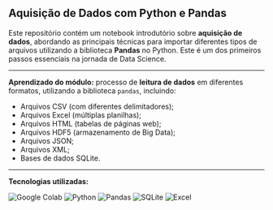 ## Aquisição de Dados com Python e Pandas

Este repositório contém um notebook introdutório sobre **aquisição de dados**, abordando as principais técnicas para importar diferentes tipos de arquivos utilizando a biblioteca **Pandas** no Python. Este é um dos primeiros passos essenciais na jornada de Data Science.

<hr>

**Aprendizado do módulo:** processo de **leitura de dados** em diferentes formatos, utilizando a biblioteca `pandas`, incluindo:

- Arquivos CSV (com diferentes delimitadores);
- Arquivos Excel (múltiplas planilhas);
- Arquivos HTML (tabelas de páginas web);
- Arquivos HDF5 (armazenamento de Big Data);
- Arquivos JSON;
- Arquivos XML;
- Bases de dados SQLite.

<hr>

**Tecnologias utilizadas:**

![Google Colab](https://img.shields.io/badge/Google_Colab-F9AB00?style=for-the-badge&logo=googlecolab&logoColor=white)
![Python](https://img.shields.io/badge/Python-3776AB?style=for-the-badge&logo=python&logoColor=white)
![Pandas](https://img.shields.io/badge/Pandas-150458?style=for-the-badge&logo=pandas&logoColor=white)
![SQLite](https://img.shields.io/badge/SQLite-003B57?style=for-the-badge&logo=sqlite&logoColor=white)
![Excel](https://img.shields.io/badge/Excel-217346?style=for-the-badge&logo=microsoft-excel&logoColor=white)
